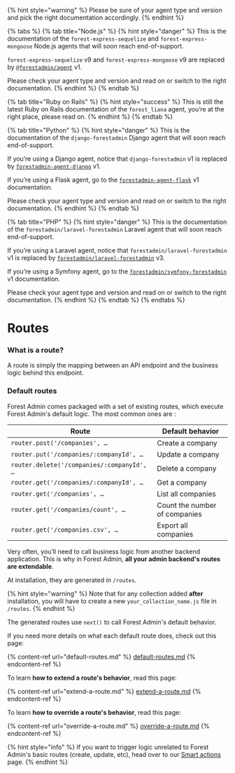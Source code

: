 {% hint style="warning" %}
Please be sure of your agent type and version and pick the right documentation accordingly.
{% endhint %}

{% tabs %}
{% tab title="Node.js" %}
{% hint style="danger" %}
This is the documentation of the `forest-express-sequelize` and `forest-express-mongoose` Node.js agents that will soon reach end-of-support.

`forest-express-sequelize` v9 and `forest-express-mongoose` v9 are replaced by [`@forestadmin/agent`](https://docs.forestadmin.com/developer-guide-agents-nodejs/) v1.

Please check your agent type and version and read on or switch to the right documentation.
{% endhint %}
{% endtab %}

{% tab title="Ruby on Rails" %}
{% hint style="success" %}
This is still the latest Ruby on Rails documentation of the `forest_liana` agent, you’re at the right place, please read on.
{% endhint %}
{% endtab %}

{% tab title="Python" %}
{% hint style="danger" %}
This is the documentation of the `django-forestadmin` Django agent that will soon reach end-of-support.

If you’re using a Django agent, notice that `django-forestadmin` v1 is replaced by [`forestadmin-agent-django`](https://docs.forestadmin.com/developer-guide-agents-python) v1.

If you’re using a Flask agent, go to the [`forestadmin-agent-flask`](https://docs.forestadmin.com/developer-guide-agents-python) v1 documentation.

Please check your agent type and version and read on or switch to the right documentation.
{% endhint %}
{% endtab %}

{% tab title="PHP" %}
{% hint style="danger" %}
This is the documentation of the `forestadmin/laravel-forestadmin` Laravel agent that will soon reach end-of-support.

If you’re using a Laravel agent, notice that `forestadmin/laravel-forestadmin` v1 is replaced by [`forestadmin/laravel-forestadmin`](https://docs.forestadmin.com/developer-guide-agents-php) v3.

If you’re using a Symfony agent, go to the [`forestadmin/symfony-forestadmin`](https://docs.forestadmin.com/developer-guide-agents-php) v1 documentation.

Please check your agent type and version and read on or switch to the right documentation.
{% endhint %}
{% endtab %}
{% endtabs %}

# Routes

### What is a route?

A route is simply the mapping between an API endpoint and the business logic behind this endpoint.

### Default routes

Forest Admin comes packaged with a set of existing routes, which execute Forest Admin's default logic. The most common ones are :

| Route                                      | Default behavior              |
| ------------------------------------------ | ----------------------------- |
| `router.post('/companies', …`              | Create a company              |
| `router.put('/companies/:companyId', …`    | Update a company              |
| `router.delete('/companies/:companyId', …` | Delete a company              |
| `router.get('/companies/:companyId', …`    | Get a company                 |
| `router.get('/companies', …`               | List all companies            |
| `router.get('/companies/count', …`         | Count the number of companies |
| `router.get('/companies.csv', …`           | Export all companies          |

Very often, you’ll need to call business logic from another backend application. This is why in Forest Admin, **all your admin backend's routes are extendable**.&#x20;

At installation, they are generated in `/routes`.

{% hint style="warning" %}
Note that for any collection added **after** installation, you will have to create a new `your_collection_name.js` file in `/routes`.
{% endhint %}

The generated routes use `next()` to call Forest Admin's default behavior.&#x20;

If you need more details on what each default route does, check out this page:

{% content-ref url="default-routes.md" %}
[default-routes.md](default-routes.md)
{% endcontent-ref %}

To learn **how to extend a route's behavior**, read this page:

{% content-ref url="extend-a-route.md" %}
[extend-a-route.md](extend-a-route.md)
{% endcontent-ref %}

To learn **how to override a route's behavior**, read this page:

{% content-ref url="override-a-route.md" %}
[override-a-route.md](override-a-route.md)
{% endcontent-ref %}

{% hint style="info" %}
If you want to trigger logic unrelated to Forest Admin's basic routes (create, update, etc), head over to our [Smart actions](../actions/create-and-manage-smart-actions/#what-is-a-smart-action) page.
{% endhint %}
